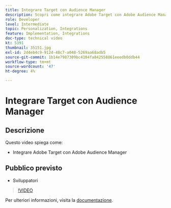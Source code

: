 ```yaml
---
title: Integrare Target con Audience Manager
description: Scopri come integrare Adobe Target con Adobe Audience Manager.
role: Developer
level: Intermediate
topic: Personalization, Integrations
feature: Implementation, Integrations
doc-type: technical video
kt: 5391
thumbnail: 35151.jpg
exl-id: 2d4eb4c9-912d-48c7-a048-5269aa68adb5
source-git-commit: 1b14e7987309bc4104fa842558861eeedb0ddb44
workflow-type: tm+mt
source-wordcount: '47'
ht-degree: 4%

---
```


# Integrare Target con Audience Manager

## Descrizione

Questo video spiega come:

* Integrare Adobe Target con Adobe Audience Manager

## Pubblico previsto

* Sviluppatori

>[!VIDEO](https://video.tv.adobe.com/v/35151/?quality=12)

Per ulteriori informazioni, visita la [documentazione](https://experienceleague.adobe.com/docs/audience-manager/user-guide/implementation-integration-guides/integration-other-solutions/aam-target-integration.html?lang=en).
